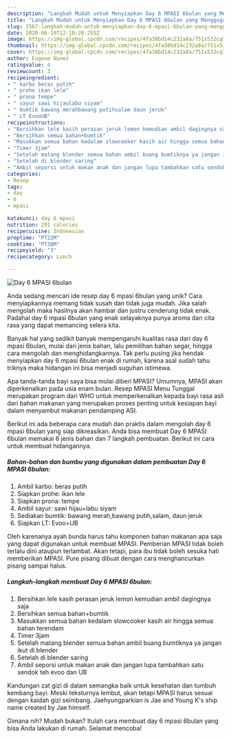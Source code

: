 ```yaml
---
description: "Langkah Mudah untuk Menyiapkan Day 6 MPASI 6bulan yang Menggugah Selera"
title: "Langkah Mudah untuk Menyiapkan Day 6 MPASI 6bulan yang Menggugah Selera"
slug: 1567-langkah-mudah-untuk-menyiapkan-day-6-mpasi-6bulan-yang-menggugah-selera
date: 2020-06-10T12:10:28.255Z
image: https://img-global.cpcdn.com/recipes/4fa38bd14c232a8a/751x532cq70/day-6-mpasi-6bulan-foto-resep-utama.jpg
thumbnail: https://img-global.cpcdn.com/recipes/4fa38bd14c232a8a/751x532cq70/day-6-mpasi-6bulan-foto-resep-utama.jpg
cover: https://img-global.cpcdn.com/recipes/4fa38bd14c232a8a/751x532cq70/day-6-mpasi-6bulan-foto-resep-utama.jpg
author: Eugene Nunez
ratingvalue: 4
reviewcount: 3
recipeingredient:
- " karbo beras putih"
- " prohe ikan lele"
- " prona tempe"
- " sayur sawi hijaulabu siyam"
- " bumtik bawang merahbawang putihsalam daun jeruk"
- " LT EvooUB"
recipeinstructions:
- "Bersihkan lele kasih perasan jeruk lemon kemudian ambil dagingnya saja"
- "Bersihkan semua bahan+bumtik"
- "Masukkan semua bahan kedalam slowcooker kasih air hingga semua bahan terendam"
- "Timer 3jam"
- "Setelah matang blender semua bahan ambil buang bumtiknya ya jangan ikut di blender"
- "Setelah di blender saring"
- "Ambil seporsi untuk makan anak dan jangan lupa tambahkan satu sendok teh evoo dan UB"
categories:
- Resep
tags:
- day
- 6
- mpasi

katakunci: day 6 mpasi 
nutrition: 291 calories
recipecuisine: Indonesian
preptime: "PT22M"
cooktime: "PT38M"
recipeyield: "3"
recipecategory: Lunch

---
```



![Day 6 MPASI 6bulan](https://img-global.cpcdn.com/recipes/4fa38bd14c232a8a/751x532cq70/day-6-mpasi-6bulan-foto-resep-utama.jpg)

Anda sedang mencari ide resep day 6 mpasi 6bulan yang unik? Cara menyiapkannya memang tidak susah dan tidak juga mudah. Jika salah mengolah maka hasilnya akan hambar dan justru cenderung tidak enak. Padahal day 6 mpasi 6bulan yang enak selayaknya punya aroma dan cita rasa yang dapat memancing selera kita.

Banyak hal yang sedikit banyak mempengaruhi kualitas rasa dari day 6 mpasi 6bulan, mulai dari jenis bahan, lalu pemilihan bahan segar, hingga cara mengolah dan menghidangkannya. Tak perlu pusing jika hendak menyiapkan day 6 mpasi 6bulan enak di rumah, karena asal sudah tahu triknya maka hidangan ini bisa menjadi suguhan istimewa.

Apa tanda-tanda bayi saya bisa mulai diberi MPASI? Umumnya, MPASI akan diperkenalkan pada usia enam bulan. Resep MPASI Menu Tunggal merupakan program dari WHO untuk memperkenalkan kepada bayi rasa asli dari bahan makanan yang merupakan proses penting untuk kesiapan bayi dalam menyambut makanan pendamping ASI.


Berikut ini ada beberapa cara mudah dan praktis dalam mengolah day 6 mpasi 6bulan yang siap dikreasikan. Anda bisa membuat Day 6 MPASI 6bulan memakai 6 jenis bahan dan 7 langkah pembuatan. Berikut ini cara untuk membuat hidangannya.

<!--inarticleads1-->

##### Bahan-bahan dan bumbu yang digunakan dalam pembuatan Day 6 MPASI 6bulan:

1. Ambil  karbo: beras putih
1. Siapkan  prohe: ikan lele
1. Siapkan  prona: tempe
1. Ambil  sayur: sawi hijau+labu siyam
1. Sediakan  bumtik: bawang merah,bawang putih,salam, daun jeruk
1. Siapkan  LT: Evoo+UB


Oleh karenanya ayah bunda harus tahu komponen bahan makanan apa saja yang dapat digunakan untuk membuat MPASI. Pemberian MPASI tidak boleh terlalu dini ataupun terlambat. Akan tetapi, para ibu tidak boleh sesuka hati memberikan MPASI. Pure pisang dibuat dengan cara menghancurkan pisang sampai halus. 

<!--inarticleads2-->

##### Langkah-langkah membuat Day 6 MPASI 6bulan:

1. Bersihkan lele kasih perasan jeruk lemon kemudian ambil dagingnya saja
1. Bersihkan semua bahan+bumtik
1. Masukkan semua bahan kedalam slowcooker kasih air hingga semua bahan terendam
1. Timer 3jam
1. Setelah matang blender semua bahan ambil buang bumtiknya ya jangan ikut di blender
1. Setelah di blender saring
1. Ambil seporsi untuk makan anak dan jangan lupa tambahkan satu sendok teh evoo dan UB


Kandungan zat gizi di dalam semangka baik untuk kesehatan dan tumbuh kembang bayi. Meski teksturnya lembut, akan tetapi MPASI harus sesuai dengan kaidah gizi seimbang. Jaehyungparkian is Jae and Young K&#39;s ship name created by Jae himself. 

Gimana nih? Mudah bukan? Itulah cara membuat day 6 mpasi 6bulan yang bisa Anda lakukan di rumah. Selamat mencoba!
